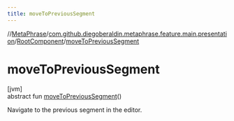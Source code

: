 ```yaml
---
title: moveToPreviousSegment
---
```

//[MetaPhrase](../../../index.html)/[com.github.diegoberaldin.metaphrase.feature.main.presentation](../index.html)/[RootComponent](index.html)/[moveToPreviousSegment](move-to-previous-segment.html)



# moveToPreviousSegment



[jvm]\
abstract fun [moveToPreviousSegment](move-to-previous-segment.html)()



Navigate to the previous segment in the editor.




